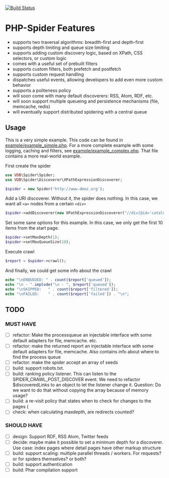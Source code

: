 [![Build Status](https://travis-ci.org/matthijsvandenbos/php-spider.png?branch=master)](https://travis-ci.org/matthijsvandenbos/php-spider)

PHP-Spider Features
======
- supports two traversal algorithms: breadth-first and depth-first
- supports depth limiting and queue size limiting
- supports adding custom discovery logic, based on XPath, CSS selectors, or custom logic
- comes with a useful set of prebuilt filters
- supports custom filters, both prefetch and postfetch
- supports custom request handling
- dispatches useful events, allowing developers to add even more custom behavior
- supports a politeness policy
- will soon come with many default discoverers: RSS, Atom, RDF, etc.
- will soon support multiple queueing and persistence mechanisms (file, memcache, redis)
- will eventually support distributed spidering with a central queue

Usage
-----
This is a very simple example. This code can be found in [example/example_simple.php](https://github.com/matthijsvandenbos/php-spider/blob/master/example/example_simple.php). For a more complete example with
some logging, caching and filters, see [example/example_complex.php](https://github.com/matthijsvandenbos/php-spider/blob/master/example/example_complex.php). That file contains a more real-world example.

First create the spider
```php
use VDB\Spider\Spider;
use VDB\Spider\Discoverer\XPathExpressionDiscoverer;

$spider = new Spider('http://www.dmoz.org');
```
Add a URI discoverer. Without it, the spider does nothing. In this case, we want all `<a>` nodes from a certain `<div>`

```php
$spider->addDiscoverer(new XPathExpressionDiscoverer("//div[@id='catalogs']//a"));
```
Set some sane options for this example. In this case, we only get the first 10 items from the start page.
```php
$spider->setMaxDepth(1);
$spider->setMaxQueueSize(10);
```
Execute crawl
```php
$report = $spider->crawl();
```
And finally, we could get some info about the crawl
```php
echo "\nENQUEUED: " . count($report['queued']);
echo "\n - ".implode("\n - ", $report['queued']);
echo "\nSKIPPED:   " . count($report['filtered']);
echo "\nFAILED:    " . count($report['failed']) . "\n";
```

TODO
----
### MUST HAVE

- [ ] refactor: Make the processqueue an injectable interface with some default adapters for file, memcache. etc.
- [ ] refactor: make the returned report an injectable interface with some default adapters for file, memcache. Also contains info about where to find the process queue
- [ ] refactor: make the spider accept an array of seeds
- [ ] build: support robots.txt.
- [ ] build: ranking policy listener. This can listen to the SPIDER_CRAWL_POST_DISCOVER event. We need to refactor $discoveredLinks to an object to let the listener change it. Question: Do we want to do that without copying the array because of memory usage?
- [ ] build: a re-visit policy that states when to check for changes to the pages (
- [ ] check: when calculating maxdepth, are redirects counted?

### SHOULD HAVE

- [ ] design: Support RDF, RSS Atom, Twitter feeds
- [ ] decide: maybe make it possible to set a minimum depth for a discoverer.  Use case: index pages where detail pages have other markup structure
- [ ] build: support scaling: multiple parallel threads / workers. For requests? or for spiders themselves? or both?
- [ ] build: support authentication
- [ ] build: Phar compilation support
